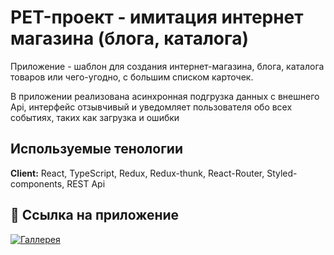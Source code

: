 
# PET-проект - имитация интернет магазина (блога, каталога) 

Приложение - шаблон для создания интернет-магазина, блога, каталога товаров или чего-угодно, с большим списком карточек. 


В приложении реализована асинхронная подгрузка данных с внешнего Api, интерфейс отзывчивый и уведомляет пользователя обо всех событиях, таких как загрузка и ошибки



## Используемые тенологии

**Client:** React, TypeScript, Redux, Redux-thunk, React-Router, Styled-components, REST Api




## 🔗 Ссылка на приложение
[![Галлерея](https://img.shields.io/badge/React-Rest-Green)](https://react-rest-nby9e0i8p-justvv74.vercel.app/)


